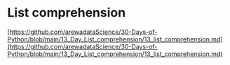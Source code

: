 # List comprehension
[https://github.com/arewadataScience/30-Days-of-Python/blob/main/13_Day_List_comprehension/13_list_comprehension.md](https://github.com/arewadataScience/30-Days-of-Python/blob/main/13_Day_List_comprehension/13_list_comprehension.md)
